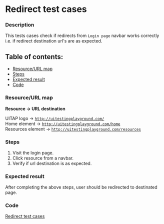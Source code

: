 # Redirect test cases

### Description

This tests cases check if redirects from `Login page` navbar works correctly i.e. if redirect destination url's are as expected.

## Table of contents:

- [Resource/URL map](#resourceurl-map)
- [Steps](#steps)
- [Expected result](#expected-result)
- [Code](#code)

### Resource/URL map

<b>Resource -> URL destination</b>

UITAP logo -> [`http://uitestingplayground.com/`](http://uitestingplayground.com/) <br/>
Home element -> [`http://uitestingplayground.com/home`](http://uitestingplayground.com/home) <br/>
Resources element -> [`http://uitestingplayground.com/resources`](http://uitestingplayground.com/resources)

### Steps

1. Visit the login page.
2. Click resource from a navbar.
3. Verify if url destination is as expected.

### Expected result

After completing the above steps, user should be redirected to destinated page.

### Code

[Redirect test cases](/cypress/e2e/navbar.cy.ts)
